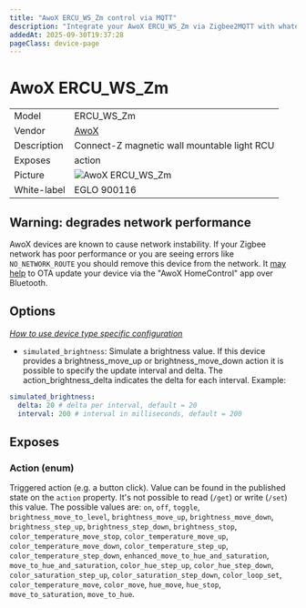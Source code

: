 ```yaml
---
title: "AwoX ERCU_WS_Zm control via MQTT"
description: "Integrate your AwoX ERCU_WS_Zm via Zigbee2MQTT with whatever smart home infrastructure you are using without the vendor's bridge or gateway."
addedAt: 2025-09-30T19:37:28
pageClass: device-page
---
```


<!-- !!!! -->
<!-- ATTENTION: This file is auto-generated through docgen! -->
<!-- You can only edit the "Notes"-Section between the two comment lines "Notes BEGIN" and "Notes END". -->
<!-- Do not use h1 or h2 heading within "## Notes"-Section. -->
<!-- !!!! -->

# AwoX ERCU_WS_Zm

|     |     |
|-----|-----|
| Model | ERCU_WS_Zm  |
| Vendor  | [AwoX](/supported-devices/#v=AwoX)  |
| Description | Connect-Z magnetic wall mountable light RCU |
| Exposes | action |
| Picture | ![AwoX ERCU_WS_Zm](https://www.zigbee2mqtt.io/images/devices/ERCU_WS_Zm.png) |
| White-label | EGLO 900116 |


<!-- Notes BEGIN: You can edit here. Add "## Notes" headline if not already present. -->


<!-- Notes END: Do not edit below this line -->

## Warning: degrades network performance
AwoX devices are known to cause network instability. If your Zigbee network has poor performance or you are seeing errors like `NO_NETWORK_ROUTE` you should remove this device from the network.
It [may help](https://github.com/Koenkk/zigbee2mqtt/discussions/18366) to OTA update your device via the "AwoX HomeControl" app over Bluetooth.



## Options
*[How to use device type specific configuration](../guide/configuration/devices-groups.md#specific-device-options)*

* `simulated_brightness`: Simulate a brightness value. If this device provides a brightness_move_up or brightness_move_down action it is possible to specify the update interval and delta. The action_brightness_delta indicates the delta for each interval. Example:
```yaml
simulated_brightness:
  delta: 20 # delta per interval, default = 20
  interval: 200 # interval in milliseconds, default = 200
```


## Exposes

### Action (enum)
Triggered action (e.g. a button click).
Value can be found in the published state on the `action` property.
It's not possible to read (`/get`) or write (`/set`) this value.
The possible values are: `on`, `off`, `toggle`, `brightness_move_to_level`, `brightness_move_up`, `brightness_move_down`, `brightness_step_up`, `brightness_step_down`, `brightness_stop`, `color_temperature_move_stop`, `color_temperature_move_up`, `color_temperature_move_down`, `color_temperature_step_up`, `color_temperature_step_down`, `enhanced_move_to_hue_and_saturation`, `move_to_hue_and_saturation`, `color_hue_step_up`, `color_hue_step_down`, `color_saturation_step_up`, `color_saturation_step_down`, `color_loop_set`, `color_temperature_move`, `color_move`, `hue_move`, `hue_stop`, `move_to_saturation`, `move_to_hue`.

